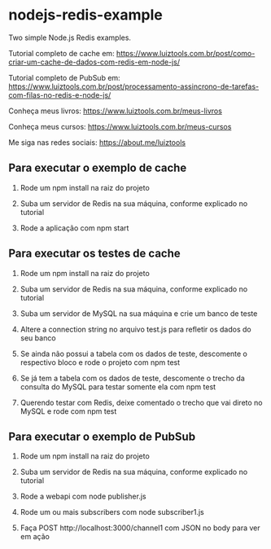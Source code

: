# nodejs-redis-example
Two simple Node.js Redis examples.

Tutorial completo de cache em: https://www.luiztools.com.br/post/como-criar-um-cache-de-dados-com-redis-em-node-js/

Tutorial completo de PubSub em: https://www.luiztools.com.br/post/processamento-assincrono-de-tarefas-com-filas-no-redis-e-node-js/

Conheça meus livros: https://www.luiztools.com.br/meus-livros

Conheça meus cursos: https://www.luiztools.com.br/meus-cursos

Me siga nas redes sociais: https://about.me/luiztools

## Para executar o exemplo de cache

1. Rode um npm install na raiz do projeto

2. Suba um servidor de Redis na sua máquina, conforme explicado no tutorial

3. Rode a aplicação com npm start

## Para executar os testes de cache

1. Rode um npm install na raiz do projeto

2. Suba um servidor de Redis na sua máquina, conforme explicado no tutorial

3. Suba um servidor de MySQL na sua máquina e crie um banco de teste

4. Altere a connection string no arquivo test.js para refletir os dados do seu banco

5. Se ainda não possui a tabela com os dados de teste, descomente o respectivo bloco e rode o projeto com npm test

6. Se já tem a tabela com os dados de teste, descomente o trecho da consulta do MySQL para testar somente ela com npm test

7. Querendo testar com Redis, deixe comentado o trecho que vai direto no MySQL e rode com npm test

## Para executar o exemplo de PubSub

1. Rode um npm install na raiz do projeto

2. Suba um servidor de Redis na sua máquina, conforme explicado no tutorial

3. Rode a webapi com node publisher.js

4. Rode um ou mais subscribers com node subscriber1.js

5. Faça POST http://localhost:3000/channel1 com JSON no body para ver em ação